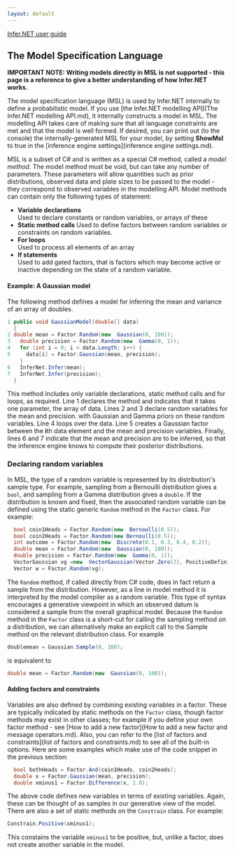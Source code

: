 ```yaml
---
layout: default 
--- 
```

[Infer.NET user guide](index.md)

## The Model Specification Language

**IMPORTANT NOTE:  Writing models directly in MSL is not supported - this page is a reference to give a better understanding of how Infer.NET works.**

The model specification language (MSL) is used by Infer.NET internally to define a probabilistic model. If you use [the Infer.NET modelling API](The Infer.NET modelling API.md), it internally constructs a model in MSL. The modelling API takes care of making sure that all language constraints are met and that the model is well formed. If desired, you can print out (to the console) the internally-generated MSL for your model, by setting **ShowMsl** to true in the [inference engine settings](inference engine settings.md). 

MSL is a subset of C# and is written as a special C# method, called a _model method_. The model method must be void, but can take any number of parameters. These parameters will allow quantities such as prior distributions, observed data and plate sizes to be passed to the model - they correspond to observed variables in the modelling API. Model methods can contain only the following types of statement:

*   **Variable declarations**  
    Used to declare constants or random variables, or arrays of these
*   **Static method calls**
    Used to define factors between random variables or constraints on random variables.
*   **For loops**  
    Used to process all elements of an array
*   **If statements**    
    Used to add gated factors, that is factors which may become active or inactive depending on the state of a random variable.

#### Example: A Gaussian model

The following method defines a model for inferring the mean and variance of an array of doubles.
```csharp
1 public void GaussianModel(double[] data)  
  {  
2 double mean = Factor.Random(new  Gaussian(0, 100));  
3   double precision = Factor.Random(new  Gamma(0, 1));  
4   for (int i = 0; i < data.Length; i++) {  
5     data[i] = Factor.Gaussian(mean, precision);  
    }  
6   InferNet.Infer(mean);  
7   InferNet.Infer(precision);  
  }
```
This method includes only variable declarations, static method calls and for loops, as required. Line 1 declares the method and indicates that it takes one parameter, the array of data. Lines 2 and 3 declare random variables for the mean and precision. with Gaussian and Gamma priors on these random variables. Line 4 loops over the data. Line 5 creates a Gaussian factor between the **i**th data element and the mean and precision variables. Finally, lines 6 and 7 indicate that the mean and precision are to be inferred, so that the inference engine knows to compute their posterior distributions.

### Declaring random variables

In MSL, the type of a random variable is represented by its distribution's sample type. For example, sampling from a Bernouilli distribution gives a `bool`, and sampling from a Gamma distribution gives a `double`. If the distribution is known and fixed, then the associated random variable can be defined using the static generic `Random` method in the `Factor` class. For example:

```csharp
  bool coin1Heads = Factor.Random(new  Bernoulli(0.5));  
  bool coin2Heads = Factor.Random(new Bernoulli(0.5));  
  int outcome = Factor.Random(new  Discrete(0.1, 0.3, 0.4, 0.2));
  double mean = Factor.Random(new  Gaussian(0, 100));
  double precision = Factor.Random(new  Gamma(0, 1));  
  VectorGaussian vg =new  VectorGaussian(Vector.Zero(2), PositiveDefiniteMatrix.Identity(2));
  Vector w = Factor.Random(vg);
```

The `Random` method, if called directly from C# code, does in fact return a sample from the distribution. However, as a line in model method it is interpreted by the model compiler as a random variable. This type of syntax encourages a generative viewpoint in which an observed datum is considered a sample from the overall graphical model. Because the `Random` method in the `Factor` class is a short-cut for calling the sampling method on a distribution, we can alternatively make an explicit call to the Sample method on the relevant distribution class. For example

```csharp
doublemean = Gaussian.Sample(0, 100);
```

 is equivalent to

```csharp
double mean = Factor.Random(new  Gaussian(0, 100));
```

#### Adding factors and constraints

Variables are also defined by combining existing variables in a factor. These are typically indicated by static methods on the `Factor` class, though factor methods may exist in other classes; for example if you define your own factor method - see [How to add a new factor](How to add a new factor and message operators.md). Also, you can refer to the [list of factors and constraints](list of factors and constraints.md) to see all of the built-in options. Here are some examples which make use of the code snippet in the previous section:

```csharp
  bool bothHeads = Factor.And(coin1Heads, coin2Heads);  
  double x = Factor.Gaussian(mean, precision);  
  double xminus1 = Factor.Difference(x, 1.0);
```

The above code defines new variables in terms of existing variables. Again, these can be thought of as samples in our generative view of the model. There are also a set of static methods on the `Constrain` class. For example:

```csharp
Constrain.Positive(xminus1);
```

This constains the variable `xminus1` to be positive, but, unlike a factor, does not create another variable in the model.
